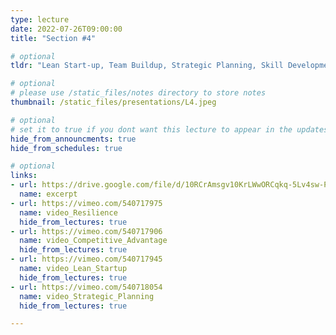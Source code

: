 ```yaml
---
type: lecture
date: 2022-07-26T09:00:00
title: "Section #4"

# optional
tldr: "Lean Start-up, Team Buildup, Strategic Planning, Skill Development."

# optional
# please use /static_files/notes directory to store notes
thumbnail: /static_files/presentations/L4.jpeg

# optional
# set it to true if you dont want this lecture to appear in the updates section
hide_from_announcments: true
hide_from_schedules: true

# optional
links:
- url: https://drive.google.com/file/d/10RCrAmsgv10KrLWwORCqkq-5Lv4sw-PC/view?usp=sharing
  name: excerpt
- url: https://vimeo.com/540717975
  name: video_Resilience
  hide_from_lectures: true
- url: https://vimeo.com/540717906
  name: video_Competitive_Advantage
  hide_from_lectures: true
- url: https://vimeo.com/540717945
  name: video_Lean_Startup
  hide_from_lectures: true
- url: https://vimeo.com/540718054
  name: video_Strategic_Planning
  hide_from_lectures: true

---
```

